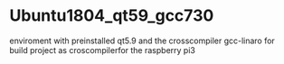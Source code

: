 # Ubuntu1804_qt59_gcc730
enviroment with preinstalled qt5.9 and  the crosscompiler gcc-linaro for  build  project as croscompilerfor the raspberry pi3
